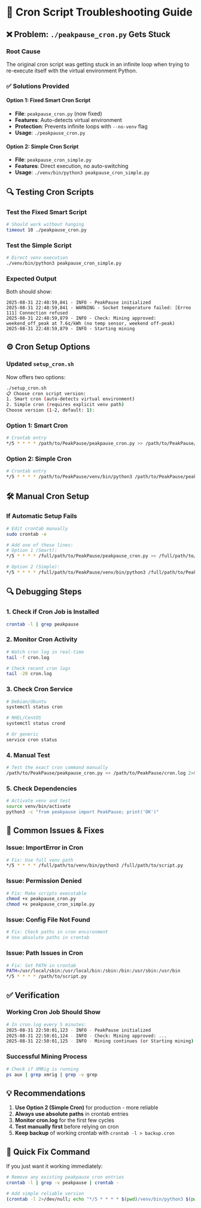 # 🔧 Cron Script Troubleshooting Guide

## ❌ **Problem: `./peakpause_cron.py` Gets Stuck**

### **Root Cause**
The original cron script was getting stuck in an infinite loop when trying to re-execute itself with the virtual environment Python.

### ✅ **Solutions Provided**

#### **Option 1: Fixed Smart Cron Script**
- **File**: `peakpause_cron.py` (now fixed)
- **Features**: Auto-detects virtual environment
- **Protection**: Prevents infinite loops with `--no-venv` flag
- **Usage**: `./peakpause_cron.py`

#### **Option 2: Simple Cron Script**  
- **File**: `peakpause_cron_simple.py`
- **Features**: Direct execution, no auto-switching
- **Usage**: `./venv/bin/python3 peakpause_cron_simple.py`

## 🔍 **Testing Cron Scripts**

### **Test the Fixed Smart Script**
```bash
# Should work without hanging
timeout 10 ./peakpause_cron.py
```

### **Test the Simple Script**
```bash
# Direct venv execution
./venv/bin/python3 peakpause_cron_simple.py
```

### **Expected Output**
Both should show:
```
2025-08-31 22:48:59,841 - INFO - PeakPause initialized
2025-08-31 22:48:59,841 - WARNING - Socket temperature failed: [Errno 111] Connection refused
2025-08-31 22:48:59,879 - INFO - Check: Mining approved: weekend_off_peak at 7.6¢/kWh (no temp sensor, weekend off-peak)
2025-08-31 22:48:59,879 - INFO - Starting mining
```

## ⚙️ **Cron Setup Options**

### **Updated `setup_cron.sh`**
Now offers two options:

```bash
./setup_cron.sh
📋 Choose cron script version:
1. Smart cron (auto-detects virtual environment)
2. Simple cron (requires explicit venv path)
Choose version (1-2, default: 1):
```

### **Option 1: Smart Cron**
```bash
# Crontab entry
*/5 * * * * /path/to/PeakPause/peakpause_cron.py >> /path/to/PeakPause/cron.log 2>&1
```

### **Option 2: Simple Cron** 
```bash
# Crontab entry  
*/5 * * * * /path/to/PeakPause/venv/bin/python3 /path/to/PeakPause/peakpause_cron_simple.py >> /path/to/PeakPause/cron.log 2>&1
```

## 🛠️ **Manual Cron Setup**

### **If Automatic Setup Fails**
```bash
# Edit crontab manually
sudo crontab -e

# Add one of these lines:
# Option 1 (Smart):
*/5 * * * * /full/path/to/PeakPause/peakpause_cron.py >> /full/path/to/PeakPause/cron.log 2>&1

# Option 2 (Simple):  
*/5 * * * * /full/path/to/PeakPause/venv/bin/python3 /full/path/to/PeakPause/peakpause_cron_simple.py >> /full/path/to/PeakPause/cron.log 2>&1
```

## 🔍 **Debugging Steps**

### **1. Check if Cron Job is Installed**
```bash
crontab -l | grep peakpause
```

### **2. Monitor Cron Activity**
```bash
# Watch cron log in real-time
tail -f cron.log

# Check recent cron logs
tail -20 cron.log
```

### **3. Check Cron Service**
```bash
# Debian/Ubuntu
systemctl status cron

# RHEL/CentOS
systemctl status crond

# Or generic
service cron status
```

### **4. Manual Test**
```bash
# Test the exact cron command manually
/path/to/PeakPause/peakpause_cron.py >> /path/to/PeakPause/cron.log 2>&1
```

### **5. Check Dependencies**
```bash
# Activate venv and test
source venv/bin/activate
python3 -c "from peakpause import PeakPause; print('OK')"
```

## 🚨 **Common Issues & Fixes**

### **Issue: ImportError in Cron**
```bash
# Fix: Use full venv path
*/5 * * * * /full/path/to/venv/bin/python3 /full/path/to/script.py
```

### **Issue: Permission Denied**
```bash
# Fix: Make scripts executable
chmod +x peakpause_cron.py
chmod +x peakpause_cron_simple.py
```

### **Issue: Config File Not Found**
```bash
# Fix: Check paths in cron environment
# Use absolute paths in crontab
```

### **Issue: Path Issues in Cron**
```bash
# Fix: Set PATH in crontab
PATH=/usr/local/sbin:/usr/local/bin:/sbin:/bin:/usr/sbin:/usr/bin
*/5 * * * * /path/to/script.py
```

## ✅ **Verification**

### **Working Cron Job Should Show**
```bash
# In cron.log every 5 minutes:
2025-08-31 22:50:01,123 - INFO - PeakPause initialized
2025-08-31 22:50:01,124 - INFO - Check: Mining approved: ...
2025-08-31 22:50:01,125 - INFO - Mining continues (or Starting mining)
```

### **Successful Mining Process**
```bash
# Check if XMRig is running
ps aux | grep xmrig | grep -v grep
```

## 💡 **Recommendations**

1. **Use Option 2 (Simple Cron)** for production - more reliable
2. **Always use absolute paths** in crontab entries  
3. **Monitor cron.log** for the first few cycles
4. **Test manually first** before relying on cron
5. **Keep backup** of working crontab with `crontab -l > backup.cron`

## 🎯 **Quick Fix Command**

If you just want it working immediately:
```bash
# Remove any existing peakpause cron entries
crontab -l | grep -v peakpause | crontab -

# Add simple reliable version
(crontab -l 2>/dev/null; echo "*/5 * * * * $(pwd)/venv/bin/python3 $(pwd)/peakpause_cron_simple.py >> $(pwd)/cron.log 2>&1") | crontab -
```
